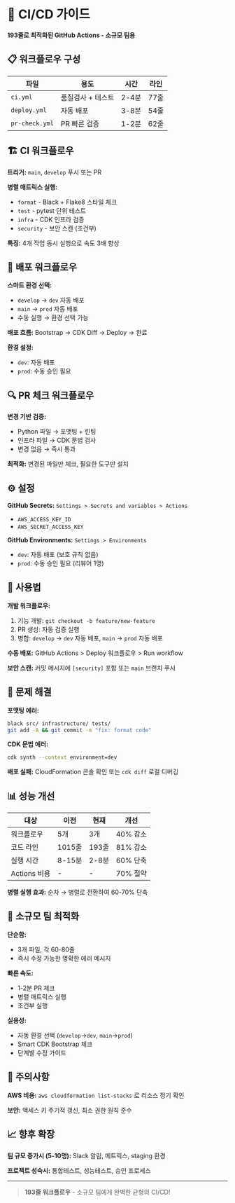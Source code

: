 # 🚀 CI/CD 가이드

**193줄로 최적화된 GitHub Actions - 소규모 팀용**

## 📋 워크플로우 구성

| 파일 | 용도 | 시간 | 라인 |
|------|------|------|------|
| `ci.yml` | 품질검사 + 테스트 | 2-4분 | 77줄 |
| `deploy.yml` | 자동 배포 | 3-8분 | 54줄 |
| `pr-check.yml` | PR 빠른 검증 | 1-2분 | 62줄 |

## 🏗️ CI 워크플로우

**트리거:** `main`, `develop` 푸시 또는 PR

**병렬 매트릭스 실행:**
- `format` - Black + Flake8 스타일 체크
- `test` - pytest 단위 테스트
- `infra` - CDK 인프라 검증  
- `security` - 보안 스캔 (조건부)

**특징:** 4개 작업 동시 실행으로 속도 3배 향상

## 🚀 배포 워크플로우

**스마트 환경 선택:**
- `develop` → `dev` 자동 배포
- `main` → `prod` 자동 배포
- 수동 실행 → 환경 선택 가능

**배포 흐름:** Bootstrap → CDK Diff → Deploy → 완료

**환경 설정:**
- `dev`: 자동 배포
- `prod`: 수동 승인 필요

## 🔍 PR 체크 워크플로우

**변경 기반 검증:**
- Python 파일 → 포맷팅 + 린팅
- 인프라 파일 → CDK 문법 검사
- 변경 없음 → 즉시 통과

**최적화:** 변경된 파일만 체크, 필요한 도구만 설치

## ⚙️ 설정

**GitHub Secrets:** `Settings > Secrets and variables > Actions`
- `AWS_ACCESS_KEY_ID`
- `AWS_SECRET_ACCESS_KEY`

**GitHub Environments:** `Settings > Environments`
- `dev`: 자동 배포 (보호 규칙 없음)
- `prod`: 수동 승인 필요 (리뷰어 1명)

## 🎯 사용법

**개발 워크플로우:**
1. 기능 개발: `git checkout -b feature/new-feature`
2. PR 생성: 자동 검증 실행
3. 병합: `develop` → `dev` 자동 배포, `main` → `prod` 자동 배포

**수동 배포:** GitHub Actions > Deploy 워크플로우 > Run workflow

**보안 스캔:** 커밋 메시지에 `[security]` 포함 또는 `main` 브랜치 푸시

## 🔧 문제 해결

**포맷팅 에러:**
```bash
black src/ infrastructure/ tests/
git add -A && git commit -m "fix: format code"
```

**CDK 문법 에러:**
```bash
cdk synth --context environment=dev
```

**배포 실패:** CloudFormation 콘솔 확인 또는 `cdk diff` 로컬 디버깅

## 📊 성능 개선

| 대상 | 이전 | 현재 | 개선 |
|------|------|------|------|
| 워크플로우 | 5개 | 3개 | 40% 감소 |
| 코드 라인 | 1015줄 | 193줄 | 81% 감소 |
| 실행 시간 | 8-15분 | 2-8분 | 60% 단축 |
| Actions 비용 | - | - | 70% 절약 |

**병렬 실행 효과:** 순차 → 병렬로 전환하여 60-70% 단축

## 🎯 소규모 팀 최적화

**단순함:**
- 3개 파일, 각 60-80줄
- 즉시 수정 가능한 명확한 에러 메시지

**빠른 속도:**
- 1-2분 PR 체크
- 병렬 매트릭스 실행
- 조건부 실행

**실용성:**
- 자동 환경 선택 (`develop`→`dev`, `main`→`prod`)
- Smart CDK Bootstrap 체크
- 단계별 수정 가이드

## 🚨 주의사항

**AWS 비용:** `aws cloudformation list-stacks` 로 리소스 정기 확인

**보안:** 액세스 키 주기적 갱신, 최소 권한 원칙 준수



## 📈 향후 확장

**팀 규모 증가시 (5-10명):** Slack 알림, 메트릭스, staging 환경

**프로젝트 성숙시:** 통합테스트, 성능테스트, 승인 프로세스

---

> **193줄 워크플로우** - 소규모 팀에게 완벽한 균형의 CI/CD!